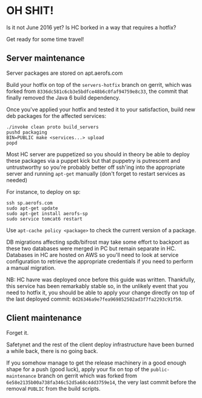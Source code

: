 OH SHIT!
========

Is it not June 2016 yet?
Is HC borked in a way that requires a hotfix?

Get ready for some time travel!


Server maintenance
------------------

Server packages are stored on apt.aerofs.com

Build your hotfix on top of the `servers-hotfix` branch on gerrit, which was
forked from `8336dc581c6cb3e5bdfce48b6c0faf94759e8c33`, the commit that finally
removed the Java 6 build dependency.

Once you've applied your hotfix and tested it to your satisfaction, build new
deb packages for the affected services:


    ./invoke clean proto build_servers
    pushd packaging
    BIN=PUBLIC make <services...> upload
    popd


Most HC server are puppetized so you should in theory be able to deploy these
packages via a puppet kick but that puppetry is putrescent and untrustworthy
so you're probably better off ssh'ing into the appropriate server and running
`apt-get` manually (don't forget to restart services as needed)

For instance, to deploy on sp:

    ssh sp.aerofs.com
    sudo apt-get update
    sudo apt-get install aerofs-sp
    sudo service tomcat6 restart


Use `apt-cache policy <package>` to check the current version of a package.


DB migrations affecting spdb/bifrost may take some effort to backport as these
two databases were merged in PC but remain separate in HC. Databases in HC are
hosted on AWS so you'll need to look at service configuration to retrieve the
appropriate credentials if you need to perform a manual migration.


NB: HC havre was deployed once before this guide was written. Thankfully, this
service has been remarkably stable so, in the unlikely event that you need to
hotfix it, you should be able to apply your change directly on top of the last
deployed commit: `0d26346a9e7fea969852502ad3f7fa2293c91f50`.


Client maintenance
------------------

Forget it.

Safetynet and the rest of the client deploy infrastructure have been burned a
while back, there is no going back.

If you somehow manage to get the release machinery in a good enough shape for a
push (good luck), apply your fix on top of the `public-maintenance` branch on
gerrit which was forked from `6e58e2135b00a738fa346c52d5a68c4dd3759e14`, the
very last commit before the removal `PUBLIC` from the build scripts.

